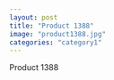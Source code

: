 ```yaml
---
layout: post
title: "Product 1388"
image: "product1388.jpg"
categories: "category1"
---
```

Product 1388
